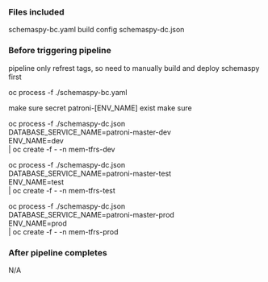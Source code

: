 ### Files included

schemaspy-bc.yaml build config
schemaspy-dc.json 

### Before triggering pipeline

pipeline only refrest tags, so need to manually build and deploy schemaspy first

oc process -f ./schemaspy-bc.yaml

make sure secret patroni-[ENV_NAME] exist
make sure 

oc process -f ./schemaspy-dc.json \
DATABASE_SERVICE_NAME=patroni-master-dev \
ENV_NAME=dev \
| oc create -f - -n mem-tfrs-dev

oc process -f ./schemaspy-dc.json \
DATABASE_SERVICE_NAME=patroni-master-test \
ENV_NAME=test \
| oc create -f - -n mem-tfrs-test

oc process -f ./schemaspy-dc.json \
DATABASE_SERVICE_NAME=patroni-master-prod \
ENV_NAME=prod \
| oc create -f - -n mem-tfrs-prod

### After pipeline completes

N/A